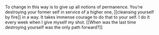 To change in this way is to give up all notions of permanence. You're destroying your former self in service of a higher one, [[cleansing yourself by fire]] in a way. It takes immense courage to do that to your self. I do it every week when I give myself my shot. [[When was the last time destroying yourself was the only path forward?]]